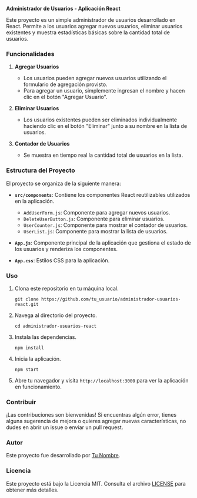 **Administrador de Usuarios - Aplicación React**

Este proyecto es un simple administrador de usuarios desarrollado en React. Permite a los usuarios agregar nuevos usuarios, eliminar usuarios existentes y muestra estadísticas básicas sobre la cantidad total de usuarios.

### Funcionalidades

1. **Agregar Usuarios**
   - Los usuarios pueden agregar nuevos usuarios utilizando el formulario de agregación provisto.
   - Para agregar un usuario, simplemente ingresan el nombre y hacen clic en el botón "Agregar Usuario".

2. **Eliminar Usuarios**
   - Los usuarios existentes pueden ser eliminados individualmente haciendo clic en el botón "Eliminar" junto a su nombre en la lista de usuarios.

3. **Contador de Usuarios**
   - Se muestra en tiempo real la cantidad total de usuarios en la lista.

### Estructura del Proyecto

El proyecto se organiza de la siguiente manera:

- **`src/components`**: Contiene los componentes React reutilizables utilizados en la aplicación.
  - `AddUserForm.js`: Componente para agregar nuevos usuarios.
  - `DeleteUserButton.js`: Componente para eliminar usuarios.
  - `UserCounter.js`: Componente para mostrar el contador de usuarios.
  - `UserList.js`: Componente para mostrar la lista de usuarios.

- **`App.js`**: Componente principal de la aplicación que gestiona el estado de los usuarios y renderiza los componentes.

- **`App.css`**: Estilos CSS para la aplicación.

### Uso

1. Clona este repositorio en tu máquina local.
   ```
   git clone https://github.com/tu_usuario/administrador-usuarios-react.git
   ```

2. Navega al directorio del proyecto.
   ```
   cd administrador-usuarios-react
   ```

3. Instala las dependencias.
   ```
   npm install
   ```

4. Inicia la aplicación.
   ```
   npm start
   ```

5. Abre tu navegador y visita `http://localhost:3000` para ver la aplicación en funcionamiento.

### Contribuir

¡Las contribuciones son bienvenidas! Si encuentras algún error, tienes alguna sugerencia de mejora o quieres agregar nuevas características, no dudes en abrir un issue o enviar un pull request.

### Autor

Este proyecto fue desarrollado por [Tu Nombre](https://github.com/jpiedramacas).

### Licencia

Este proyecto está bajo la Licencia MIT. Consulta el archivo [LICENSE](LICENSE) para obtener más detalles.
